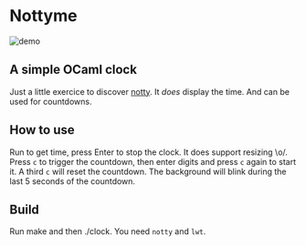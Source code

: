 # Nottyme

![demo](https://tyruiop.org/~tyruiop/demo.gif)

## A simple OCaml clock

Just a little exercice to discover [notty](http://pqwy.github.io/notty/). It *does* display the time. And can be used for countdowns.

## How to use

Run to get time, press Enter to stop the clock. It does support resizing \o/. Press `c` to trigger the countdown, then enter digits and press `c` again to start it. A third `c` will reset the countdown. The background will blink during the last 5 seconds of the countdown.

## Build

Run make and then ./clock. You need `notty` and `lwt`.
